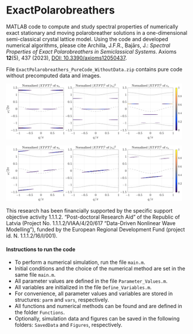 # ExactPolarobreathers
MATLAB code to compute and study spectral properties of numerically exact stationary and moving polarobreather solutions in a one-dimensional semi-classical crystal lattice model. Using the code and developed numerical algorithms, please cite Archilla, J.F.R., Bajārs, J.: *Spectral Properties of Exact Polarobreathers in Semiclassical Systems*. Axioms **12**(5), 437 (2023), [DOI: 10.3390/axioms12050437](https://www.mdpi.com/2075-1680/12/5/437).

File `ExactPolarobreathers_PureCode_WithoutData.zip` contains pure code without precomputed data and images.

<p float="left">
  <img src="Figures/stat_exact_spectrum.png" width="95%" />    
</p>
<p float="left">    
  <img src="Figures/mov_exact_spectrum.png" width="95%" /> 
</p>

This research has been financially supported by the specific support objective activity 1.1.1.2. “Post-doctoral Research Aid” of the Republic of Latvia (Project No. 1.1.1.2/VIAA/4/20/617 “Data-Driven Nonlinear Wave Modelling”), funded by the European Regional Development Fund (project id. N. 1.1.1.2/16/I/001).

#### Instructions to run the code
- To perform a numerical simulation, run the file `main.m`.
- Initial conditions and the choice of the numerical method are set in the same file `main.m`.
- All parameter values are defined in the file `Parameter_Values.m`.
- All variables are initialized in the file `Define_Variables.m`. 
- For convenience, all parameter values and variables are stored in structures: `parm` and `vars`, respectively.
- All functions and numerical methods can be found and are defined in the folder `Functions`.
- Optionally, simulation data and figures can be saved in the following folders: `SavedData` and `Figures`, respectively.
